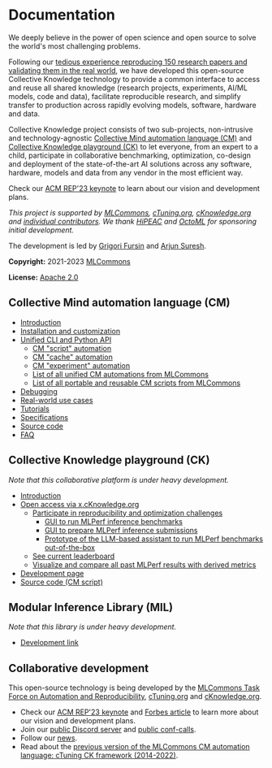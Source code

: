 # Documentation

We deeply believe in the power of open science and open source to solve the world's most challenging problems.

Following our [tedious experience reproducing 150 research papers and validating them in the real world](https://learning.acm.org/techtalks/reproducibility),
we have developed this open-source Collective Knowledge technology to provide a common interface to access and reuse
all shared knowledge (research projects, experiments, AI/ML models, code and data), facilitate reproducible research, 
and simplify transfer to production across rapidly evolving models, software, hardware and data.

Collective Knowledge project consists of two sub-projects, non-intrusive and technology-agnostic [Collective Mind automation language (CM)](#collective-mind-automation-language-cm) 
and [Collective Knowledge playground (CK)](#collective-knowledge-playground-ck) to let everyone, from an expert to a child,
participate in collaborative benchmarking, optimization, co-design and deployment of the state-of-the-art AI solutions
across any software, hardware, models and data from any vendor in the most efficient way.

Check our [ACM REP'23 keynote](https://doi.org/10.5281/zenodo.8105339) to learn about our vision and development plans.

*This project is supported by [MLCommons](https://mlcommons.org), [cTuning.org](https://linkedin.com/company/ctuning-foundation),
 [cKnowledge.org](https://www.linkedin.com/company/cknowledge) and [individual contributors](https://github.com/mlcommons/ck/blob/master/CONTRIBUTING.md).
 We thank [HiPEAC](https://hipeac.net) and [OctoML](https://octoml.ai) for sponsoring initial development.*

The development is led by [Grigori Fursin](https://cKnowledge.org/gfursin) and [Arjun Suresh](https://www.linkedin.com/in/arjunsuresh).

**Copyright:** 2021-2023 [MLCommons](https://mlcommons.org)

**License:** [Apache 2.0](../LICENSE.md)


## Collective Mind automation language (CM)

* [Introduction](introduction-cm.md)
* [Installation and customization](installation.md)
* [Unified CLI and Python API](interface.md)
  * [CM "script" automation](https://github.com/mlcommons/ck/blob/master/cm-mlops/automation/script/README-extra.md)
  * [CM "cache" automation](https://github.com/mlcommons/ck/blob/master/cm-mlops/automation/cache/README-extra.md)
  * [CM "experiment" automation](https://github.com/mlcommons/ck/blob/master/cm-mlops/automation/experiment/README-extra.md)
  * [List of all unified CM automations from MLCommons](list_of_automations.md)
  * [List of all portable and reusable CM scripts from MLCommons](list_of_scripts.md)
* [Debugging](debugging.md)
* [Real-world use cases](use-cases.md)
* [Tutorials](tutorials/README.md)
* [Specifications](specs/README.md)
* [Source code](https://github.com/mlcommons/ck/tree/master/cm/cmind)
* [FAQ](faq.md)

## Collective Knowledge playground (CK)

*Note that this collaborative platform is under heavy development.*

* [Introduction](introduction-ck.md)
* [Open access via x.cKnowledge.org](https://x.cKnowledge.org)
  * [Participate in reproducibility and optimization challenges](https://access.cknowledge.org/playground/?action=challenges)
    * [GUI to run MLPerf inference benchmarks](http://cknowledge.org/mlperf-inference-gui)
    * [GUI to prepare MLPerf inference submissions](https://cknowledge.org/mlperf-inference-submission-gui)
    * [Prototype of the LLM-based assistant to run MLPerf benchmarks out-of-the-box](https://access.cKnowledge.org/assistant)
  * [See current leaderboard](https://access.cknowledge.org/playground/?action=contributors)
  * [Visualize and compare all past MLPerf results with derived metrics](https://access.cknowledge.org/playground/?action=experiments)
* [Development page](../platform)
* [Source code (CM script)](https://github.com/mlcommons/ck/blob/master/cm-mlops/script/gui)


## Modular Inference Library (MIL)

*Note that this library is under heavy development.*

* [Development link](https://github.com/mlcommons/ck/blob/master/cm-mlops/script/app-mlperf-inference-cpp/README-extra.md)

## Collaborative development

This open-source technology is being developed by the [MLCommons Task Force on Automation and Reproducibility](taskforce.md),
[cTuning.org](https://cTuning.org) and [cKnowledge.org](https://cKnowledge.org).

* Check our [ACM REP'23 keynote](https://doi.org/10.5281/zenodo.7871070) and [Forbes article](https://www.forbes.com/sites/karlfreund/2023/04/05/nvidia-performance-trounces-all-competitors-who-have-the-guts-to-submit-to-mlperf-inference-30/?sh=3c38d2866676) 
  to learn more about our vision and development plans.
* Join our [public Discord server](https://discord.gg/JjWNWXKxwT) and [public conf-calls](https://docs.google.com/document/d/1zMNK1m_LhWm6jimZK6YE05hu4VH9usdbKJ3nBy-ZPAw).
* Follow our [news](docs/news.md).
* Read about the [previous version of the MLCommons CM automation language: cTuning CK framework (2014-2022)](https://arxiv.org/abs/2011.01149).
